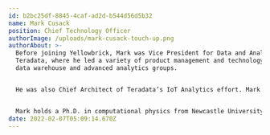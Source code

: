 ```yaml
---
id: b2bc25df-8845-4caf-ad2d-b544d56d5b32
name: Mark Cusack
position: Chief Technology Officer
authorImage: /uploads/mark-cusack-touch-up.png
authorAbout: >-
  Before joining Yellowbrick, Mark was Vice President for Data and Analytics at
  Teradata, where he led a variety of product management and technology teams in
  data warehouse and advanced analytics groups.


  He was also Chief Architect of Teradata’s IoT Analytics effort. Mark joined Teradata in 2014 when Teradata acquired the startup RainStor, where he was a co-founding developer and Chief Architect. Prior to RainStor, Mark was a lead scientist in the UK Ministry of Defence.


  Mark holds a Ph.D. in computational physics from Newcastle University, UK, with a thesis centered on discovering the electronic and non-linear optical properties of quantum dots. As a research fellow at Newcastle, he developed new techniques to model these novel quantum structures using large-scale parallel and distributed computing approaches.
date: 2022-02-07T05:09:14.670Z
---
```


